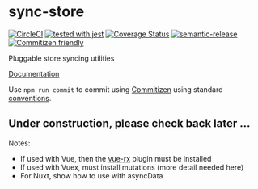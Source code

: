 # sync-store

[![CircleCI](https://circleci.com/gh/galenwarren/sync-store/tree/master.svg?style=svg)](https://circleci.com/gh/galenwarren/sync-store/tree/master)
[![tested with jest](https://img.shields.io/badge/tested_with-jest-99424f.svg)](https://github.com/facebook/jest)
[![Coverage Status](https://img.shields.io/coveralls/github/galenwarren/sync-store/master.svg)](https://coveralls.io/github/galenwarren/sync-store)
[![semantic-release](https://img.shields.io/badge/%20%20%F0%9F%93%A6%F0%9F%9A%80-semantic--release-e10079.svg)](https://github.com/semantic-release/semantic-release)
[![Commitizen friendly](https://img.shields.io/badge/commitizen-friendly-brightgreen.svg)](http://commitizen.github.io/cz-cli/)

Pluggable store syncing utilities

[Documentation](https://galenwarren.github.io/sync-store/)

Use `npm run commit` to commit using [Commitizen](http://commitizen.github.io/cz-cli/) using standard [conventions](https://github.com/commitizen/cz-conventional-changelog).

## Under construction, please check back later ...

Notes:

* If used with Vue, then the [vue-rx](https://github.com/vuejs/vue-rx) plugin must be installed
* If used with Vuex, must install mutations (more detail needed here)
* For Nuxt, show how to use with asyncData
